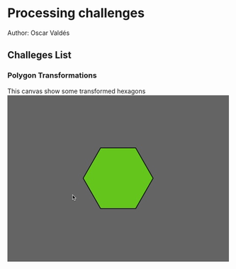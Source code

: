 # Processing challenges

Author: Oscar Valdés

## Challeges List

### Polygon Transformations
This canvas show some transformed hexagons
![Watch the video](https://github.com/Jhoscar22/ComputerGraphics/blob/main/Processing/IncreasingSidesPolygons/README/app-recording.gif)